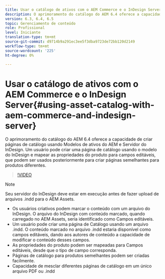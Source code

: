 ```yaml
---
title: Usar o catálogo de ativos com o AEM Commerce e o InDesign Server
description: O aprimoramento do catálogo do AEM 6.4 oferece a capacidade de criar páginas de catálogo usando Modelos de ativos do AEM e Servidor do InDesign.  Um usuário pode criar uma página de catálogo usando o modelo do InDesign e mapear as propriedades do produto para campos editáveis, que podem ser usados posteriormente para criar páginas semelhantes para produtos diferentes.
version: 6.3, 6.4, 6.5
topic: Gerenciamento de conteúdo
role: Profissional
level: Iniciante
translation-type: tm+mt
source-git-commit: d9714b9a291ec3ee5f3dba9723de72bb120d2149
workflow-type: tm+mt
source-wordcount: '225'
ht-degree: 0%

---
```



# Usar o catálogo de ativos com o AEM Commerce e o InDesign Server{#using-asset-catalog-with-aem-commerce-and-indesign-server}

O aprimoramento do catálogo do AEM 6.4 oferece a capacidade de criar páginas de catálogo usando Modelos de ativos do AEM e Servidor do InDesign.  Um usuário pode criar uma página de catálogo usando o modelo do InDesign e mapear as propriedades do produto para campos editáveis, que podem ser usados posteriormente para criar páginas semelhantes para produtos diferentes.

>[!VIDEO](https://video.tv.adobe.com/v/22540/)

>[!NOTE]
>
>Seu servidor do InDesign deve estar em execução antes de fazer upload de arquivos \.indd para o AEM Assets.

* Os usuários criativos podem marcar o conteúdo com um arquivo do InDesign. O arquivo do InDesign com conteúdo marcado, quando carregado no AEM Assets, seria identificado como Campos editáveis.
* Um usuário pode criar uma página de Catálogo usando um arquivo \.indd. O conteúdo marcado no arquivo \.indd estaria disponível como campos editáveis, dando aos autores de conteúdo a capacidade de modificar o conteúdo desses campos.
* As propriedades do produto podem ser mapeadas para Campos editáveis, desde que o tipo de campo corresponda.
* Páginas de catálogo para produtos semelhantes podem ser criadas facilmente.
* Capacidade de mesclar diferentes páginas de catálogo em um único arquivo PDF ou \.indd
